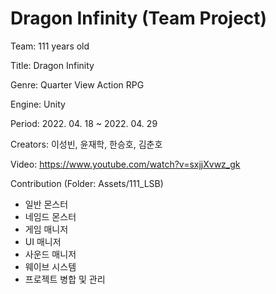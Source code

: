 # Dragon Infinity (Team Project)

Team: 111 years old

Title: Dragon Infinity

Genre: Quarter View Action RPG

Engine: Unity

Period: 2022. 04. 18 ~ 2022. 04. 29

Creators: 이성빈, 윤재학, 한승호, 김춘호

Video: https://www.youtube.com/watch?v=sxjjXvwz_gk

Contribution (Folder: Assets/111_LSB)

- 일반 몬스터
- 네임드 몬스터
- 게임 매니저
- UI 매니저
- 사운드 매니저
- 웨이브 시스템
- 프로젝트 병합 및 관리
